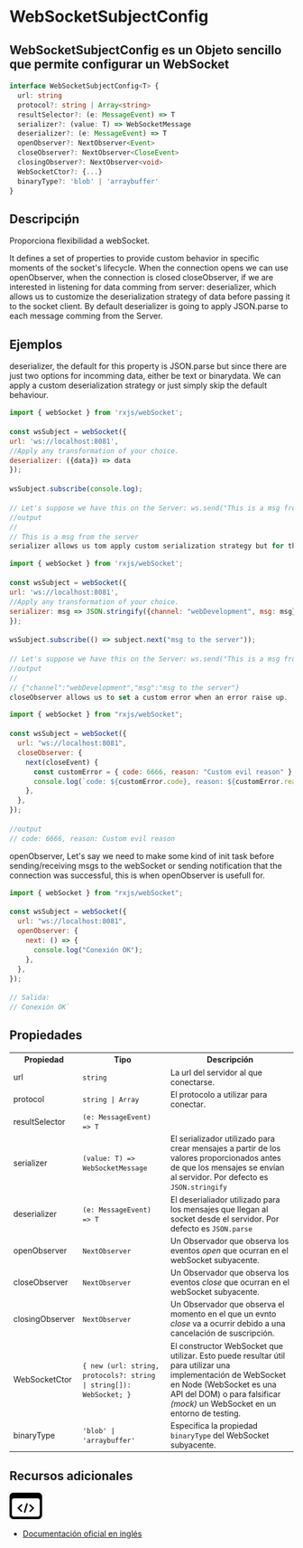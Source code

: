 # WebSocketSubjectConfig

<h2 class="subtitle">WebSocketSubjectConfig es un Objeto sencillo que permite configurar un WebSocket</h2>

```typescript
interface WebSocketSubjectConfig<T> {
  url: string
  protocol?: string | Array<string>
  resultSelector?: (e: MessageEvent) => T
  serializer?: (value: T) => WebSocketMessage
  deserializer?: (e: MessageEvent) => T
  openObserver?: NextObserver<Event>
  closeObserver?: NextObserver<CloseEvent>
  closingObserver?: NextObserver<void>
  WebSocketCtor?: {...}
  binaryType?: 'blob' | 'arraybuffer'
}
```

## Descripciṕn

Proporciona flexibilidad a webSocket.

It defines a set of properties to provide custom behavior in specific moments of the socket's lifecycle. When the connection opens we can use openObserver, when the connection is closed closeObserver, if we are interested in listening for data comming from server: deserializer, which allows us to customize the deserialization strategy of data before passing it to the socket client. By default deserializer is going to apply JSON.parse to each message comming from the Server.

## Ejemplos

deserializer, the default for this property is JSON.parse but since there are just two options for incomming data, either be text or binarydata. We can apply a custom deserialization strategy or just simply skip the default behaviour.

```javascript
import { webSocket } from 'rxjs/webSocket';

const wsSubject = webSocket({
url: 'ws://localhost:8081',
//Apply any transformation of your choice.
deserializer: ({data}) => data
});

wsSubject.subscribe(console.log);

// Let's suppose we have this on the Server: ws.send("This is a msg from the server")
//output
//
// This is a msg from the server
serializer allows us tom apply custom serialization strategy but for the outgoing messages
```

```javascript
import { webSocket } from 'rxjs/webSocket';

const wsSubject = webSocket({
url: 'ws://localhost:8081',
//Apply any transformation of your choice.
serializer: msg => JSON.stringify({channel: "webDevelopment", msg: msg})
});

wsSubject.subscribe(() => subject.next("msg to the server"));

// Let's suppose we have this on the Server: ws.send("This is a msg from the server")
//output
//
// {"channel":"webDevelopment","msg":"msg to the server"}
closeObserver allows us to set a custom error when an error raise up.
```

```javascript
import { webSocket } from "rxjs/webSocket";

const wsSubject = webSocket({
  url: "ws://localhost:8081",
  closeObserver: {
    next(closeEvent) {
      const customError = { code: 6666, reason: "Custom evil reason" };
      console.log(`code: ${customError.code}, reason: ${customError.reason}`);
    },
  },
});

//output
// code: 6666, reason: Custom evil reason
```

openObserver, Let's say we need to make some kind of init task before sending/receiving msgs to the webSocket or sending notification that the connection was successful, this is when openObserver is usefull for.

```javascript
import { webSocket } from "rxjs/webSocket";

const wsSubject = webSocket({
  url: "ws://localhost:8081",
  openObserver: {
    next: () => {
      console.log("Conexión OK");
    },
  },
});

// Salida:
// Conexión OK`
```

## Propiedades

<table>
<tr><th>Propiedad</th><th>Tipo</th><th>Descripción</th></tr>
<tr><td>url</td><td><code>string</code></td><td>La url del servidor al que conectarse.</td></tr>
<tr><td>protocol</td><td><code>string | Array<string></code></td><td>El protocolo a utilizar para conectar.</td></tr>
<tr><td>resultSelector</td><td><code>(e: MessageEvent) => T</code></td></tr>
<tr><td>serializer</td><td><code>(value: T) => WebSocketMessage</code></td><td>El serializador utilizado para crear mensajes a partir de los valores proporcionados antes de que los mensajes se envían al servidor. Por defecto es <code>JSON.stringify</code></td></tr>
<tr><td>deserializer</td><td><code>(e: MessageEvent) => T</code></td><td>El deserialiador utilizado para los mensajes que llegan al socket desde el servidor. Por defecto es <code>JSON.parse</code></td></tr>
<tr><td>openObserver</td><td><code>NextObserver<Event></code></td><td>Un Observador que observa los eventos <em>open</em> que ocurran en el webSocket subyacente.</td></tr>
<tr><td>closeObserver</td><td><code>NextObserver<CloseEvent></code></td><td>Un Observador que observa los eventos <em>close</em> que ocurran en el webSocket subyacente.</td></tr>
<tr><td>closingObserver</td><td><code>NextObserver<void></code></td><td>Un Observador que observa el momento en el que un evnto <em>close</em> va a ocurrir debido a una cancelación de suscripción.</td></tr>
<tr><td>WebSocketCtor</td><td><code>{ new (url: string, protocols?: string | string[]): WebSocket; }</code></td><td>El constructor WebSocket que utilizar. Esto puede resultar útil para utilizar una implementación de WebSocket en Node (WebSocket es una API del DOM) o para falsificar <em>(mock)</em> un WebSocket en un entorno de testing.</td></tr>
<tr><td>binaryType</td><td><code>'blob' | 'arraybuffer'</code></td><td>Especifica la propiedad <code>binaryType</code> del WebSocket subyacente.</td></tr>
</table>

## Recursos adicionales

<a target="_blank" href="https://github.com/ReactiveX/rxjs/blob/6.5.5/src/internal/observable/dom/WebSocketSubject.ts#L8-L138">
<img src="assets/icons/source-code.png" alt="Source code">
</a>
</div>

- <a target="_blank" href="https://rxjs.dev/api/webSocket/WebSocketSubjectConfig">Documentación oficial en inglés</a>
